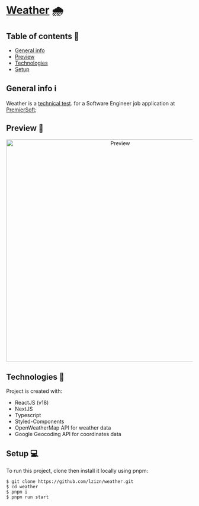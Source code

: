 # [Weather](https://laianbraum-weather.vercel.app/) 🌧️

## Table of contents :bookmark_tabs: 
* [General info](#general-info)
* [Preview](#preview)
* [Technologies](#technologies)
* [Setup](#setup)

## General info ℹ️
Weather is a [technical test](./TODO.README.md#premierSoft-weather). for a Software Engineer job application at [PremierSoft](https://www.linkedin.com/company/premiersoft);
	
## Preview 🎥
<p align="center">   
  <img src="https://ik.imagekit.io/omw7s2bi2wq/webweatherchallenge-preview_W5Z7qPpZm.gif" alt="Preview" width="600px" />
</p>

## Technologies 🚀
Project is created with:
* ReactJS (v18)
* NextJS
* Typescript
* Styled-Components
* OpenWeatherMap API for weather data
* Google Geocoding API for coordinates data

	
## Setup 💻

To run this project, clone then install it locally using pnpm:

```
$ git clone https://github.com/lzizn/weather.git
$ cd weather
$ pnpm i
$ pnpm run start
```
